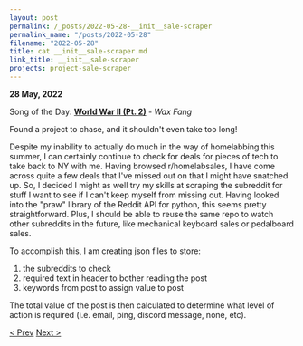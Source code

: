 ```yaml
---
layout: post
permalink: /_posts/2022-05-28-__init__sale-scraper
permalink_name: "/posts/2022-05-28"
filename: "2022-05-28"
title: cat __init__sale-scraper.md
link_title: __init__sale-scraper
projects: project-sale-scraper
---
```

**28 May, 2022**

Song of the Day: [**World War II (Pt. 2)**](https://youtu.be/51wZem-UwPI) - *Wax Fang*

Found a project to chase, and it shouldn't even take too long!

Despite my inability to actually do much in the way of homelabbing this summer, I can certainly continue to check for deals for pieces of tech to take back to NY with me. Having browsed r/homelabsales, I have come across quite a few deals that I've missed out on that I might have snatched up. So, I decided I might as well try my skills at scraping the subreddit for stuff I want to see if I can't keep myself from missing out. Having looked into the "praw" library of the Reddit API for python, this seems pretty straightforward. Plus, I should be able to reuse the same repo to watch other subreddits in the future, like mechanical keyboard sales or pedalboard sales.

To accomplish this, I am creating json files to store:

1. the subreddits to check
2. required text in header to bother reading the post
3. keywords from post to assign value to post

The total value of the post is then calculated to determine what level of action is required (i.e. email, ping, discord message, none, etc).

[< Prev](/_posts/2022-05-27-web_maintenance)    [Next >](/_posts/2022-05-29-commence_scraping)
